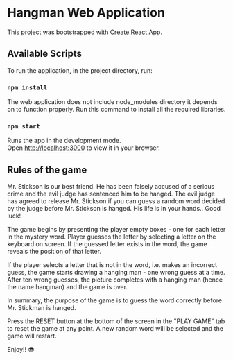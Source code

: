 # Hangman Web Application

This project was bootstrapped with [Create React App](https://github.com/facebook/create-react-app).

## Available Scripts

To run the application, in the project directory, run:

### `npm install`
The web application does not include node_modules directory it depends on to function 
properly. Run this command to install all the required libraries.

### `npm start`

Runs the app in the development mode.\
Open [http://localhost:3000](http://localhost:3000) to view it in your browser.


## Rules of the game
<p>
    Mr. Stickson is our best friend. He has been falsely accused of a serious crime and the
    evil judge has sentenced him to be hanged. The evil judge has agreed to release Mr. 
    Stickson if you can guess a random word decided by the judge before Mr. Stickson is
    hanged. His life is in your hands.. Good luck!
</p>
<p>
    The game begins by presenting the player empty boxes - one for each letter in the
    mystery word. Player guesses the letter by selecting a letter on the keyboard on screen.
    If the guessed letter exists in the word, the game reveals the position of that letter.
</p>
<p>
    If the player selects a letter that is not in the word, i.e. makes an incorrect guess,
    the game starts drawing a hanging man - one wrong guess at a time. After ten wrong
    guesses, the picture completes with a hanging man (hence the name hangman) and the 
    game is over.
</p>
<p>
    In summary, the purpose of the game is to guess the word correctly before Mr. Stickman
    is hanged.
</p>
<p>
    Press the RESET button at the bottom of the screen in the "PLAY GAME" tab to reset the game
    at any point. A new random word will be selected and the game will restart.
</p>
<p>
    Enjoy!! &#128526;
</p>
